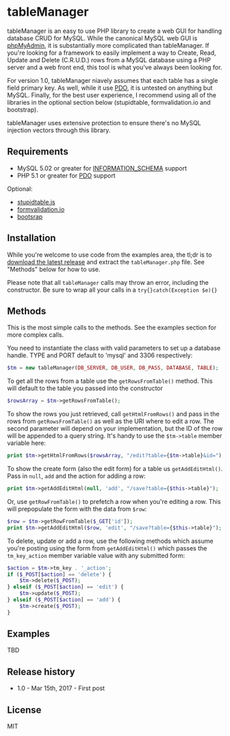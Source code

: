 # tableManager
tableManager is an easy to use PHP library to create a web GUI for handling database CRUD for MySQL.  While the canonical MySQL web GUI is [phpMyAdmin](https://www.phpmyadmin.net/), it is substantially more complicated than tableManager.  If you're looking for a framework to easily implement a way to Create, Read, Update and Delete (C.R.U.D.) rows from a MySQL database using a PHP server and a web front end, this tool is what you've always been looking for.

For version 1.0, tableManager niavely assumes that each table has a single field primary key.  As well, while it use [PDO](http://php.net/manual/en/pdo.installation.php),  it is untested on anything but MySQL.  Finally, for the best user experience, I recommend using all of the libraries in the optional section below (stupidtable, formvalidation.io and bootstrap).

tableManager uses extensive protection to ensure there's no MySQL injection vectors through this library.

## Requirements
*  MySQL 5.02 or greater for [INFORMATION_SCHEMA](https://dev.mysql.com/doc/refman/5.7/en/information-schema.html)  support
*  PHP 5.1 or greater for [PDO](http://php.net/manual/en/pdo.installation.php) support

Optional:
* [stupidtable.js](https://joequery.github.io/Stupid-Table-Plugin/) 
* [formvalidation.io](http://formvalidation.io)
* [bootsrap](http://getbootstrap.com/)


## Installation 

While you're welcome to use code from the examples area, the tl;dr is to [download the latest release](https://github.com/Packet-Clearing-House/tableManager/releases/latest) and extract the ``tableManager.php`` file.  See "Methods" below for how to use.

Please note that all ``tableManager`` calls may throw an error, including the constructor.  Be sure to wrap all your calls in a ``try{}catch(Exception $e){}``

## Methods

This is the most simple calls to the methods.  See the examples section for more complex calls.

You need to instantiate the class with valid parameters to set up a database handle. TYPE and PORT default to 'mysql' and 3306 respectively: 

```php
$tm = new tableManager(DB_SERVER, DB_USER, DB_PASS, DATABASE, TABLE);
```

To get all the rows from a table use the ``getRowsFromTable()`` method.  This will default to the table you passed into the constructor

```php
$rowsArray = $tm->getRowsFromTable();
```

To show the rows you just retrieved, call ``getHtmlFromRows()`` and pass in the rows from ``getRowsFromTable()`` as well as the URI where to edit a row.  The second parameter will depend on your implementation, but the ID of the row will be appended to a query string.  It's handy to use the ``$tm->table`` member variable here:

```php
print $tm->getHtmlFromRows($rowsArray, "/edit?table={$tm->table}&id=");
```

To show the create form  (also the edit form) for a table us ``getAddEditHtml()``.  Pass in ``null``, ``add`` and the action for adding a row:

```php
print $tm->getAddEditHtml(null, 'add', "/save?table={$this->table}");
```

Or, use ``getRowFromTable()`` to prefetch a row when you're editing a row.  This will prepopulate the form with the data from ``$row``:

```php
$row = $tm->getRowFromTable($_GET['id']);
print $tm->getAddEditHtml($row, 'edit', "/save?table={$this->table}");
```

To delete, update or add a row, use the following methods which assume you're posting using the form from ``getAddEditHtml()`` which passes the ``tm_key_action`` member variable value with any submitted form:

```php
$action = $tm->tm_key . '_action';
if ($_POST[$action] == 'delete') {
    $tm->delete($_POST);
} elseif ($_POST[$action] == 'edit') {
    $tm->update($_POST);
} elseif ($_POST[$action] == 'add') {
    $tm->create($_POST);
}
```

## Examples

TBD

## Release history

* 1.0 - Mar 15th, 2017 - First post

## License 

MIT